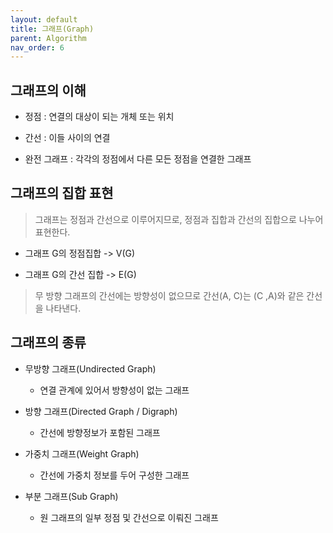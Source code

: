 ```yaml
---
layout: default
title: 그래프(Graph)
parent: Algorithm
nav_order: 6
---
```


## 그래프의 이해

* 정점 : 연결의 대상이 되는 개체 또는 위치

* 간선 : 이들 사이의 연결

* 완전 그래프 : 각각의 정점에서 다른 모든 정점을 연결한 그래프

## 그래프의 집합 표현
>그래프는 정점과 간선으로 이루어지므로, 정점과 집합과 간선의 집합으로 나누어 표현한다.

* 그래프 G의 정점집합 -> V(G)

* 그래프 G의 간선 집합 -> E(G)

>무 방향 그래프의 간선에는 방향성이 없으므로 간선(A, C)는 (C ,A)와 같은 간선을 나타낸다.

## 그래프의 종류

* 무방향 그래프(Undirected Graph)

    * 연결 관계에 있어서 방향성이 없는 그래프

* 방향 그래프(Directed Graph / Digraph)

    * 간선에 방향정보가 포함된 그래프

* 가중치 그래프(Weight Graph)

    * 간선에 가중치 정보를 두어 구성한 그래프

* 부분 그래프(Sub Graph)

    * 원 그래프의 일부 정점 및 간선으로  이뤄진 그래프
